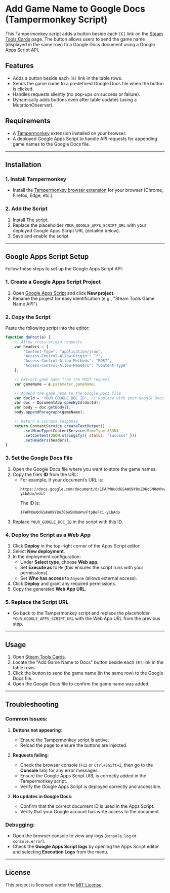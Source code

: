 
# Add Game Name to Google Docs (Tampermonkey Script)

This Tampermonkey script adds a button beside each `[E]` link on the [Steam Tools Cards](https://steam.tools/cards/) page. The button allows users to send the game name (displayed in the same row) to a Google Docs document using a Google Apps Script API.

## Features
- Adds a button beside each `[E]` link in the table rows.
- Sends the game name to a predefined Google Docs file when the button is clicked.
- Handles requests silently (no pop-ups on success or failure).
- Dynamically adds buttons even after table updates (using a MutationObserver).

## Requirements
- A [Tampermonkey](https://www.tampermonkey.net/) extension installed on your browser.
- A deployed Google Apps Script to handle API requests for appending game names to the Google Docs file.

---

## Installation

### 1. Install Tampermonkey
- Install the [Tampermonkey browser extension](https://www.tampermonkey.net/) for your browser (Chrome, Firefox, Edge, etc.).

### 2. Add the Script
1. Install [The script](https://github.com/Mo7TaRiF/buy-orders-script/raw/main/Highlight%20Rows%20with%20Recent%20Dates%20and%20Specific%20Games.user.js).
2. Replace the placeholder `YOUR_GOOGLE_APPS_SCRIPT_URL` with your deployed Google Apps Script URL (detailed below).
3. Save and enable the script.

---

## Google Apps Script Setup

Follow these steps to set up the Google Apps Script API:

### 1. Create a Google Apps Script Project
1. Open [Google Apps Script](https://script.google.com/) and click **New project**.
2. Rename the project for easy identification (e.g., "Steam Tools Game Name API").

### 2. Copy the Script
Paste the following script into the editor:

```javascript
function doPost(e) {
    // Allow cross-origin requests
    var headers = {
        "Content-Type": "application/json",
        "Access-Control-Allow-Origin": "*", 
        "Access-Control-Allow-Methods": "POST",
        "Access-Control-Allow-Headers": "Content-Type"
    };

    // Extract game name from the POST request
    var gameName = e.parameter.gameName;

    // Append the game name to the Google Docs file
    var docId = 'YOUR_GOOGLE_DOC_ID'; // Replace with your Google Docs ID
    var doc = DocumentApp.openById(docId);
    var body = doc.getBody();
    body.appendParagraph(gameName);

    // Return a success response
    return ContentService.createTextOutput()
        .setMimeType(ContentService.MimeType.JSON)
        .setContent(JSON.stringify({ status: "success" }))
        .setHeaders(headers);
}
```

### 3. Set the Google Docs File
1. Open the Google Docs file where you want to store the game names.
2. Copy the file’s **ID** from the URL:
   - For example, if your document’s URL is:
     ```
     https://docs.google.com/document/d/1FAPMOu0dGSAWO9Y8oZ06oSN0oWnvFtpBeFci-yLbAdo/edit
     ```
     The ID is:
     ```
     1FAPMOu0dGSAWO9Y8oZ06oSN0oWnvFtpBeFci-yLbAdo
     ```
3. Replace `YOUR_GOOGLE_DOC_ID` in the script with this ID.

### 4. Deploy the Script as a Web App
1. Click **Deploy** in the top-right corner of the Apps Script editor.
2. Select **New deployment**.
3. In the deployment configuration:
   - Under **Select type**, choose **Web app**.
   - Set **Execute as** to `Me` (this ensures the script runs with your permissions).
   - Set **Who has access** to `Anyone` (allows external access).
4. Click **Deploy** and grant any required permissions.
5. Copy the generated **Web App URL**.

### 5. Replace the Script URL
- Go back to the Tampermonkey script and replace the placeholder `YOUR_GOOGLE_APPS_SCRIPT_URL` with the Web App URL from the previous step.

---

## Usage
1. Open [Steam Tools Cards](https://steam.tools/cards/).
2. Locate the "Add Game Name to Docs" button beside each `[E]` link in the table rows.
3. Click the button to send the game name (in the same row) to the Google Docs file.
4. Open the Google Docs file to confirm the game name was added.

---

## Troubleshooting

### Common Issues:
1. **Buttons not appearing**:
   - Ensure the Tampermonkey script is active.
   - Reload the page to ensure the buttons are injected.

2. **Requests failing**:
   - Check the browser console (`F12` or `Ctrl+Shift+I`, then go to the **Console** tab) for any error messages.
   - Ensure the Google Apps Script URL is correctly added in the Tampermonkey script.
   - Verify the Google Apps Script is deployed correctly and accessible.

3. **No updates in Google Docs**:
   - Confirm that the correct document ID is used in the Apps Script.
   - Verify that your Google account has write access to the document.

### Debugging:
- Open the browser console to view any logs (`console.log` or `console.error`).
- Check the **Google Apps Script logs** by opening the Apps Script editor and selecting **Execution Logs** from the menu.

---

## License
This project is licensed under the [MIT License](LICENSE).

